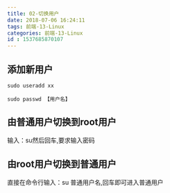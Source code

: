 ```yaml
---
title: 02-切换用户
date: 2018-07-06 16:24:11
tags: 前端-13-Linux
categories: 前端-13-Linux
id : 1537685870107
---
```

##  添加新用户

```
sudo useradd xx
```

```
sudo passwd 【用户名】
```

##  由普通用户切换到root用户

输入：su然后回车,要求输入密码

##  由root用户切换到普通用户　

直接在命令行输入：su  普通用户名,回车即可进入普通用户